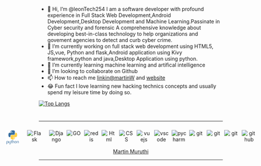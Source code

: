 - 👋 Hi, I’m @leonTech254
I am a software developer with profound experience in Full Stack Web Development,Android Development,Desktop Development and Machine Learning.Passinate in Cyber security and forensic  A comprehensive knowledge about developing best-in-class technology to help organizations and govement agencies to detect and curb cyber crime.
- 👀 I’m currently working on full stack web development using HTML5, JS,vue, Python and flask,Android application using Kivy framework,python and java,Desktop Application using python.
- 🌱 I’m currently learning machine learning and artifical intelligence
- 💞️ I’m looking to collaborate on Github
- 📫 How to reach me [linkin@martinW](https://www.linkedin.com/in/martin-muruthi-0b7945234/)  and [website](https://leonteqsecurity.com/)
- :joy: Fun fact I love learning new hacking technics concepts and usually spend my leisure time by doing so.


<!-- ![leonTech254's github stats](https://github-readme-stats.vercel.app/api?username=leonTech254&theme=midnight-purple&show_icons=true) -->
<!-- ![leonTech254's github stats](https://github-readme-stats.vercel.app/api?username=anuraghazra&theme=dark&show_icons=true) -->

[![Top Langs](https://github-readme-stats.vercel.app/api/top-langs/?username=leonTech254&theme=midnight-purple&show_icons=true)](https://github.com/leonTech254/github-readme-stats)
<!--
leonTech254/leonTech254 is a ✨ special ✨ repository because its `README.md` (this file) appears on your GitHub profile.
You can click the Preview link to take a look at your changes.
--->
# 

<div align="center">
  <hr>

<!--   me   -->
<div class='skills' style='width:90%;
    display: flex;
    justify-content: center;
    align-items: center;;
    gap:.5rem;
    padding:10px;'>
 <img src="https://github.com/devicons/devicon/blob/master/icons/python/python-original-wordmark.svg" title="Python" alt="Python" width="40" height="40"/>&nbsp;
  <img src="https://cdn.jsdelivr.net/gh/devicons/devicon/icons/flask/flask-original-wordmark.svg" title="Flask" alt="Flask" width="40" height="40"/>&nbsp;
<img src="https://cdn.jsdelivr.net/gh/devicons/devicon/icons/django/django-plain.svg" title="Django" alt="Django" width="40" height="40" />
<img src="https://cdn.jsdelivr.net/gh/devicons/devicon/icons/go/go-original-wordmark.svg" title="GO" alt="GO" width="40" height="40" />
<img src="https://cdn.jsdelivr.net/gh/devicons/devicon/icons/redis/redis-original-wordmark.svg" title="redis" alt="redis" width="40" height="40"/>  
<img src="https://cdn.jsdelivr.net/gh/devicons/devicon/icons/html5/html5-original-wordmark.svg" title="Html" alt="Html" width="40" height="40"/>
<img src="https://cdn.jsdelivr.net/gh/devicons/devicon/icons/css3/css3-original-wordmark.svg" title="CSS" alt="CSS" width="40" height="40" />
<img src="https://cdn.jsdelivr.net/gh/devicons/devicon/icons/vuejs/vuejs-original-wordmark.svg" title="vuejs" alt="vuejs" width="40" height="40" />
<img src="https://cdn.jsdelivr.net/gh/devicons/devicon/icons/vscode/vscode-original-wordmark.svg" title="vscode" alt="vscode" width="40" height="40" />
<img src="https://cdn.jsdelivr.net/gh/devicons/devicon/icons/pycharm/pycharm-original-wordmark.svg" title="pycharm" alt="pycharm" width="40" height="40" />
  
  <img src="https://cdn.jsdelivr.net/gh/devicons/devicon/icons/php/php-original.svg"  title="git" alt="git" width="40" height="40" />
   <img src="https://cdn.jsdelivr.net/gh/devicons/devicon/icons/java/java-original-wordmark.svg"  title="git" alt="git" width="40" height="40" />
<img src="https://cdn.jsdelivr.net/gh/devicons/devicon/icons/git/git-original.svg"  title="git" alt="git" width="40" height="40" />
<img src="https://cdn.jsdelivr.net/gh/devicons/devicon/icons/github/github-original-wordmark.svg"  title="github" alt="github" width="40" height="40"/>

</div>


<script src="https://platform.linkedin.com/badges/js/profile.js" async defer type="text/javascript"></script>
<div class="badge-base LI-profile-badge" data-locale="en_US" data-size="medium" data-theme="dark" data-type="VERTICAL" data-vanity="martin-muruthi-0b7945234" data-version="v1"><a class="badge-base__link LI-simple-link" href="https://ke.linkedin.com/in/martin-muruthi-0b7945234?trk=profile-badge">Martin Muruthi</a></div>
              
  
  
  
  
  <hr>
 </div>
